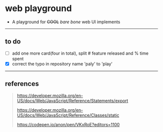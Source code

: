 # web playground

* A playground for ~~COOL~~ _bare bone_ web UI implements

---

## to do

* [ ] add one more card(four in total), split # feature released and % time spent
* [x] correct the typo in repository name 'paly' to 'play'

---

## references

> <https://developer.mozilla.org/en-US/docs/Web/JavaScript/Reference/Statements/export>
>
> <https://developer.mozilla.org/en-US/docs/Web/JavaScript/Reference/Classes/static>
>
> <https://codepen.io/anon/pen/VKxRoE?editors=1100>
